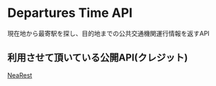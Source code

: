 # Departures Time API
現在地から最寄駅を探し、目的地までの公共交通機関運行情報を返すAPI

## 利用させて頂いている公開API(クレジット)
[NeaRest](https://station.ic731.net/docs/near)
